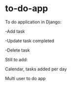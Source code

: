# to-do-app

To do application in Django:

-Add task

-Update task completed

-Delete task

Still to add: 

Calendar, tasks added per day

Multi user to do app 
